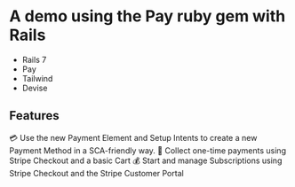 # A demo using the Pay ruby gem with Rails

* Rails 7
* Pay
* Tailwind
* Devise

## Features

💳 Use the new Payment Element and Setup Intents to create a new Payment Method in a SCA-friendly way.
💸 Collect one-time payments using Stripe Checkout and a basic Cart
💰 Start and manage Subscriptions using Stripe Checkout and the Stripe Customer Portal


